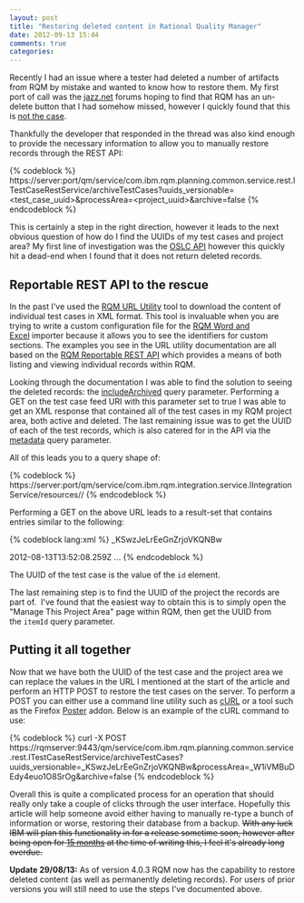 ```yaml
---
layout: post
title: "Restoring deleted content in Rational Quality Manager"
date: 2012-09-13 15:44
comments: true
categories: 
---
```


Recently I had an issue where a tester had deleted a number of artifacts from RQM by mistake and wanted to know how to restore them. My first port of call was the [jazz.net][1] forums hoping to find that RQM has an un-delete button that I had somehow missed, however I quickly found that this is [not the case][2].

Thankfully the developer that responded in the thread was also kind enough to provide the necessary information to allow you to manually restore records through the REST API:

{% codeblock %}
https://server:port/qm/service/com.ibm.rqm.planning.common.service.rest.ITestCaseRestService/archiveTestCases?uuids_versionable=<test_case_uuid>&processArea=<project_uuid>&archive=false
{% endcodeblock %}


This is certainly a step in the right direction, however it leads to the next obvious question of how do I find the UUIDs of my test cases and project area? My first line of investigation was the [OSLC API][3] however this quickly hit a dead-end when I found that it does not return deleted records.

## Reportable REST API to the rescue

In the past I've used the [RQM URL Utility][4] tool to download the content of individual test cases in XML format. This tool is invaluable when you are trying to write a custom configuration file for the [RQM Word and Excel][5] importer because it allows you to see the identifiers for custom sections. The examples you see in the URL utility documentation are all based on the [RQM Reportable REST API][6] which provides a means of both listing and viewing individual records within RQM.

Looking through the documentation I was able to find the solution to seeing the deleted records: the [includeArchived][7] query parameter. Performing a GET on the test case feed URI with this parameter set to true I was able to get an XML response that contained all of the test cases in my RQM project area, both active and deleted. The last remaining issue was to get the UUID of each of the test records, which is also catered for in the API via the [metadata][8] query parameter.

All of this leads you to a query shape of:

{% codeblock %}
https://server:port/qm/service/com.ibm.rqm.integration.service.IIntegrationService/resources/<project-alias>/<resource-type>
{% endcodeblock %}

Performing a GET on the above URL leads to a result-set that contains entries similar to the following:

{% codeblock lang:xml %}
<entry xmlns="http://www.w3.org/2005/Atom">
 <id>_KSwzJeLrEeGnZrjoVKQNBw</id>
 <title type="text">My Test Case</title>
 <summary type="text"/>
 <updated>2012-08-13T13:52:08.259Z</updated>
 ...
</entry>
{% endcodeblock %}

The UUID of the test case is the value of the `id` element.

The last remaining step is to find the UUID of the project the records are part of.  I've found that the easiest way to obtain this is to simply open the "Manage This Project Area" page within RQM, then get the UUID from the `itemId` query parameter.

## Putting it all together

Now that we have both the UUID of the test case and the project area we can replace the values in the URL I mentioned at the start of the article and perform an HTTP POST to restore the test cases on the server. To perform a POST you can either use a command line utility such as [cURL][9] or a tool such as the Firefox [Poster][10] addon. Below is an example of the cURL command to use:

{% codeblock %}
curl -X POST https://rqmserver:9443/qm/service/com.ibm.rqm.planning.common.service.rest.ITestCaseRestService/archiveTestCases?uuids_versionable=_KSwzJeLrEeGnZrjoVKQNBw&processArea=_W1iVMBuDEdy4euo1O8SrOg&archive=false
{% endcodeblock %}

Overall this is quite a complicated process for an operation that should really only take a couple of clicks through the user interface. Hopefully this article will help someone avoid either having to manually re-type a bunch of information or worse, restoring their database from a backup. ~~With any luck IBM will plan this functionality in for a release sometime soon, however after being open for [15 months][11] at the time of writing this, I feel it's already long overdue.~~

**Update 29/08/13:** As of version 4.0.3 RQM now has the capability to restore deleted content (as well as permanently deleting records). For users of prior versions you will still need to use the steps I've documented above.


[1]: https://jazz.net/forum
[2]: https://jazz.net/forum/questions/74023/how-to-reinstate-a-deleted-test-case
[3]: http://open-services.net/
[4]: https://jazz.net/wiki/bin/view/Main/RQMURLUtility
[5]: https://jazz.net/wiki/bin/view/Main/RQMExcelWordImporter
[6]: https://jazz.net/wiki/bin/view/Main/RqmApi
[7]: https://jazz.net/wiki/bin/view/Main/RqmApi#includeArchived
[8]: https://jazz.net/wiki/bin/view/Main/RqmApi#metadata
[9]: http://curl.haxx.se/
[10]: https://addons.mozilla.org/en-us/firefox/addon/poster/
[11]: https://jazz.net/jazz02/resource/itemName/com.ibm.team.workitem.WorkItem/52743